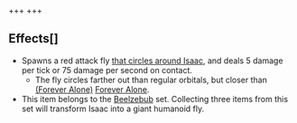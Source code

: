 +++
+++

Effects[]
---------


* Spawns a red attack fly [that circles around Isaac](/wiki/Familiar#Orbital_Familiars "Familiar"), and deals 5 damage per tick or 75 damage per second on contact.
	+ The fly circles farther out than regular orbitals, but closer than [(Forever Alone)](/wiki/Forever_Alone "Forever Alone") [Forever Alone](/wiki/Forever_Alone "Forever Alone").
* This item belongs to the [Beelzebub](/wiki/Beelzebub "Beelzebub") set. Collecting three items from this set will transform Isaac into a giant humanoid fly.


